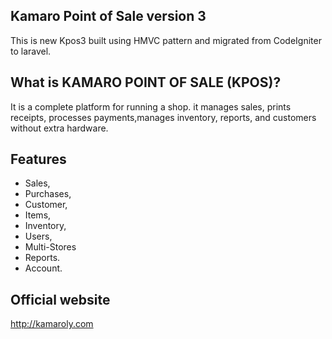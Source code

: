 ## Kamaro Point of Sale version 3

This is new Kpos3 built  using HMVC pattern and migrated from CodeIgniter to laravel. 


 ## What is KAMARO POINT OF SALE (KPOS)?

 It is a complete platform for running a shop. it manages sales, prints receipts, processes payments,manages inventory, reports, and customers without extra hardware. 

 ## Features
 
- Sales,
- Purchases,
- Customer,
- Items,
- Inventory,
- Users,
- Multi-Stores
- Reports.
- Account.

 ## Official website
 http://kamaroly.com

